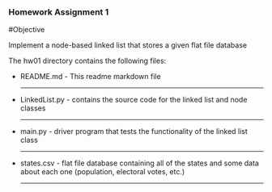 ### Homework Assignment 1

#Objective

Implement a node-based linked list that stores a given flat file database

The hw01 directory contains the following files:

* README.md - This readme markdown file
  _________
* LinkedList.py - contains the source code for the linked list and node classes
  _____________
* main.py - driver program that tests the functionality of the linked list class
  _____________
* states.csv - flat file database containing all of the states and some data about each one (population, electoral votes, etc.)
  _____________

  